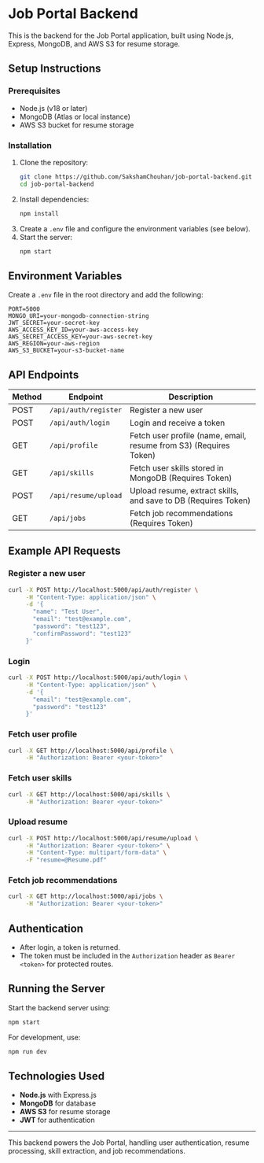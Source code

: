 # Job Portal Backend

This is the backend for the Job Portal application, built using Node.js, Express, MongoDB, and AWS S3 for resume storage.

## Setup Instructions

### Prerequisites
- Node.js (v18 or later)
- MongoDB (Atlas or local instance)
- AWS S3 bucket for resume storage

### Installation
1. Clone the repository:
   ```bash
   git clone https://github.com/SakshamChouhan/job-portal-backend.git
   cd job-portal-backend
   ```
2. Install dependencies:
   ```bash
   npm install
   ```
3. Create a `.env` file and configure the environment variables (see below).
4. Start the server:
   ```bash
   npm start
   ```

## Environment Variables
Create a `.env` file in the root directory and add the following:

```env
PORT=5000
MONGO_URI=your-mongodb-connection-string
JWT_SECRET=your-secret-key
AWS_ACCESS_KEY_ID=your-aws-access-key
AWS_SECRET_ACCESS_KEY=your-aws-secret-key
AWS_REGION=your-aws-region
AWS_S3_BUCKET=your-s3-bucket-name
```

## API Endpoints

| Method | Endpoint          | Description |
|--------|------------------|-------------|
| POST   | `/api/auth/register` | Register a new user |
| POST   | `/api/auth/login` | Login and receive a token |
| GET    | `/api/profile` | Fetch user profile (name, email, resume from S3) (Requires Token) |
| GET    | `/api/skills` | Fetch user skills stored in MongoDB (Requires Token) |
| POST   | `/api/resume/upload` | Upload resume, extract skills, and save to DB (Requires Token) |
| GET    | `/api/jobs` | Fetch job recommendations (Requires Token) |

## Example API Requests

### Register a new user
```sh
curl -X POST http://localhost:5000/api/auth/register \
     -H "Content-Type: application/json" \
     -d '{
       "name": "Test User",
       "email": "test@example.com",
       "password": "test123",
       "confirmPassword": "test123"
     }'
```

### Login
```sh
curl -X POST http://localhost:5000/api/auth/login \
     -H "Content-Type: application/json" \
     -d '{
       "email": "test@example.com",
       "password": "test123"
     }'
```

### Fetch user profile
```sh
curl -X GET http://localhost:5000/api/profile \
     -H "Authorization: Bearer <your-token>"
```

### Fetch user skills
```sh
curl -X GET http://localhost:5000/api/skills \
     -H "Authorization: Bearer <your-token>"
```

### Upload resume
```sh
curl -X POST http://localhost:5000/api/resume/upload \
     -H "Authorization: Bearer <your-token>" \
     -H "Content-Type: multipart/form-data" \
     -F "resume=@Resume.pdf"
```

### Fetch job recommendations
```sh
curl -X GET http://localhost:5000/api/jobs \
     -H "Authorization: Bearer <your-token>"
```

## Authentication
- After login, a token is returned.
- The token must be included in the `Authorization` header as `Bearer <token>` for protected routes.

## Running the Server
Start the backend server using:
```bash
npm start
```

For development, use:
```bash
npm run dev
```

## Technologies Used
- **Node.js** with Express.js
- **MongoDB** for database
- **AWS S3** for resume storage
- **JWT** for authentication

---
This backend powers the Job Portal, handling user authentication, resume processing, skill extraction, and job recommendations.

